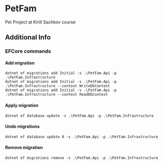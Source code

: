 # PetFam

Pet Project at Kirill Sachkov course

## Additional Info

### EFCore commands

#### Add migration

```
dotnet ef migrations add Initial -s .\PetFam.Api -p .\PetFam.Infrastructure
dotnet ef migrations add Initial -s .\PetFam.Api -p .\PetFam.Infrastructure --context WriteDbContext
dotnet ef migrations add Initial -s .\PetFam.Api -p .\PetFam.Infrastructure --context ReadDbContext
```

#### Apply migration

```
dotnet ef database update -s .\PetFam.Api -p .\PetFam.Infrastructure
```

#### Undo migrations

```
dotnet ef database update 0 -s .\PetFam.Api -p .\PetFam.Infrastructure
```

#### Remove migration

```
dotnet ef migrations remove -s .\PetFam.Api -p .\PetFam.Infrastructure
```
